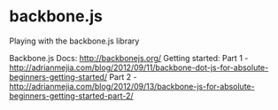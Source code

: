 # backbone.js

Playing with the backbone.js library

Backbone.js Docs: http://backbonejs.org/
Getting started:
Part 1 - http://adrianmejia.com/blog/2012/09/11/backbone-dot-js-for-absolute-beginners-getting-started/
Part 2 - http://adrianmejia.com/blog/2012/09/13/backbone-js-for-absolute-beginners-getting-started-part-2/